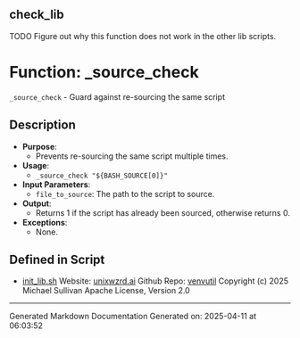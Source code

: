 ## check_lib
TODO Figure out why this function does not work in the other lib scripts.
# Function: _source_check
`_source_check` - Guard against re-sourcing the same script
## Description
- **Purpose**: 
  - Prevents re-sourcing the same script multiple times.
- **Usage**: 
  - `_source_check "${BASH_SOURCE[0]}"`
- **Input Parameters**: 
  - `file_to_source`: The path to the script to source.
- **Output**: 
  - Returns 1 if the script has already been sourced, otherwise returns 0.
- **Exceptions**: 
  - None.

## Defined in Script

* [init_lib.sh](../init_lib_sh.md)
Website: [unixwzrd.ai](https://unixwzrd.ai)
Github Repo: [venvutil](https://github.com/unixwzrd/venvutil)
Copyright (c) 2025 Michael Sullivan
Apache License, Version 2.0

---

Generated Markdown Documentation
Generated on: 2025-04-11 at 06:03:52
